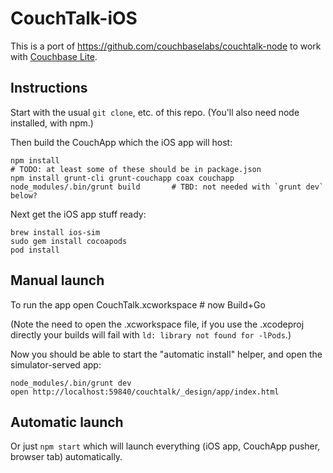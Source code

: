 # CouchTalk-iOS

This is a port of <https://github.com/couchbaselabs/couchtalk-node> to work with [Couchbase Lite](http://www.couchbase.com/mobile).

## Instructions

Start with the usual `git clone`, etc. of this repo. (You'll also need node installed, with npm.)

Then build the CouchApp which the iOS app will host:

    npm install
    # TODO: at least some of these should be in package.json
    npm install grunt-cli grunt-couchapp coax couchapp
    node_modules/.bin/grunt build       # TBD: not needed with `grunt dev` below?

Next get the iOS app stuff ready:

    brew install ios-sim
    sudo gem install cocoapods
    pod install


## Manual launch

To run the app
    open CouchTalk.xcworkspace      # now Build+Go

(Note the need to open the .xcworkspace file, if you use the .xcodeproj directly your builds will fail with `ld: library not found for -lPods`.)

Now you should be able to start the "automatic install" helper, and open the simulator-served app:

    node_modules/.bin/grunt dev
    open http://localhost:59840/couchtalk/_design/app/index.html


## Automatic launch

Or just `npm start` which will launch everything (iOS app, CouchApp pusher, browser tab) automatically.
